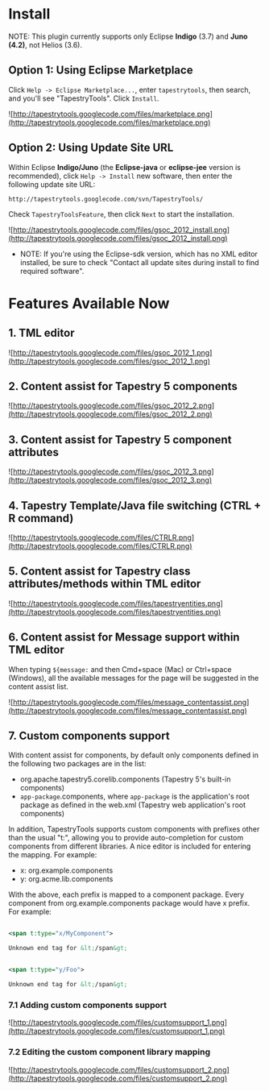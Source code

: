 # Install #

NOTE: This plugin currently supports only Eclipse **Indigo** (3.7) and **Juno (4.2)**, not Helios (3.6).

## Option 1: Using Eclipse Marketplace ##

Click `Help -> Eclipse Marketplace...`, enter `tapestrytools`, then search, and you'll see "TapestryTools". Click `Install`.

![http://tapestrytools.googlecode.com/files/marketplace.png](http://tapestrytools.googlecode.com/files/marketplace.png)

## Option 2: Using Update Site URL ##

Within Eclipse **Indigo/Juno** (the **Eclipse-java** or **eclipse-jee** version is recommended), click `Help -> Install` new software, then enter the following update site URL:

`http://tapestrytools.googlecode.com/svn/TapestryTools/`

Check `TapestryToolsFeature`, then click `Next` to start the installation.

![http://tapestrytools.googlecode.com/files/gsoc_2012_install.png](http://tapestrytools.googlecode.com/files/gsoc_2012_install.png)

  * NOTE: If you're using the Eclipse-sdk version, which has no XML editor installed, be sure to check "Contact all update sites during install to find required software".

# Features Available Now #

## 1. TML editor ##

![http://tapestrytools.googlecode.com/files/gsoc_2012_1.png](http://tapestrytools.googlecode.com/files/gsoc_2012_1.png)

## 2. Content assist for Tapestry 5 components ##

![http://tapestrytools.googlecode.com/files/gsoc_2012_2.png](http://tapestrytools.googlecode.com/files/gsoc_2012_2.png)

## 3. Content assist for Tapestry 5 component attributes ##

![http://tapestrytools.googlecode.com/files/gsoc_2012_3.png](http://tapestrytools.googlecode.com/files/gsoc_2012_3.png)

## 4. Tapestry Template/Java file switching (CTRL + R command) ##

![http://tapestrytools.googlecode.com/files/CTRLR.png](http://tapestrytools.googlecode.com/files/CTRLR.png)

## 5. Content assist for Tapestry class attributes/methods within TML editor ##

![http://tapestrytools.googlecode.com/files/tapestryentities.png](http://tapestrytools.googlecode.com/files/tapestryentities.png)

## 6. Content assist for Message support within TML editor ##

When typing `${message:` and then Cmd+space (Mac) or Ctrl+space (Windows), all the available messages for the page will be suggested in the content assist list.

![http://tapestrytools.googlecode.com/files/message_contentassist.png](http://tapestrytools.googlecode.com/files/message_contentassist.png)

## 7. Custom components support ##

With content assist for components, by default only components defined in the following two packages are in the list:

  * org.apache.tapestry5.corelib.components (Tapestry 5's built-in components)
  * `app-package`.components, where `app-package` is the application's root package as defined in the web.xml (Tapestry web application's root components)

In addition, TapestryTools supports custom components with prefixes other than the usual "t:", allowing you to provide auto-completion for custom components from different libraries. A nice editor is included for entering the mapping. For example:

  * x: org.example.components
  * y: org.acme.lib.components

With the above, each prefix is mapped to a component package. Every component from org.example.components package would have x prefix. For example:

```xml

<span t:type="x/MyComponent">

Unknown end tag for &lt;/span&gt;


<span t:type="y/Foo">

Unknown end tag for &lt;/span&gt;


```

### 7.1 Adding custom components support ###

![http://tapestrytools.googlecode.com/files/customsupport_1.png](http://tapestrytools.googlecode.com/files/customsupport_1.png)

### 7.2 Editing the custom component library mapping ###

![http://tapestrytools.googlecode.com/files/customsupport_2.png](http://tapestrytools.googlecode.com/files/customsupport_2.png)